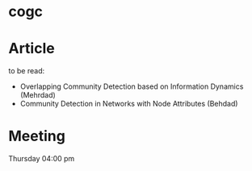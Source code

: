 # cogc

# Article


to be read:
- Overlapping Community Detection based on Information Dynamics (Mehrdad)
- Community Detection in Networks with Node Attributes (Behdad)























# Meeting 
Thursday 04:00 pm
